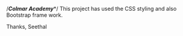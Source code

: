 /***************Colmar Academy****************/
This project has used the CSS styling and also Bootstrap frame work.

Thanks,
Seethal
